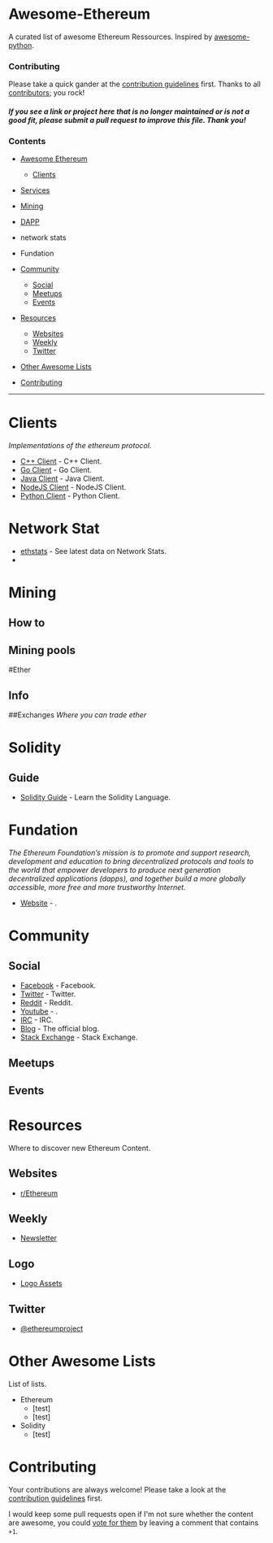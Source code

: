 # Awesome-Ethereum

A curated list of awesome Ethereum Ressources. Inspired by [awesome-python](https://github.com/vinta/awesome-python).


### Contributing

Please take a quick gander at the [contribution guidelines](https://github.com/vinsgo/awesome-ethereum/blob/master/CONTRIBUTING.md) first. Thanks to all [contributors](https://github.com/vinsgo/awesome-ethereum/graphs/contributors); you rock!

#### *If you see a link or project here that is no longer maintained or is not a good fit, please submit a pull request to improve this file. Thank you!*


### Contents

- [Awesome Ethereum](#awesome-ethreum)
    - [Clients](#clients)
- [Services](#services)
- [Mining](#mining)
- [DAPP](#dapp)
- network stats

 - Fundation
- [Community](#community)
    - [Social](#websites)
    - [Meetups](#weekly)
    - [Events](#twitter)
- [Resources](#resources)
    - [Websites](#websites)
    - [Weekly](#weekly)
    - [Twitter](#twitter)
- [Other Awesome Lists](#other-awesome-lists)
- [Contributing](#contributing)


- - -

# Clients

*Implementations of the ethereum protocol.*

* [C++ Client](https://github.com/ethereum/cpp-ethereum) - C++ Client.
* [Go Client](https://github.com/ethereum/go-ethereum) - Go Client.
* [Java Client](https://github.com/ethereum/ethereumj) - Java Client.
* [NodeJS Client](https://github.com/ethereum/node-ethereum) - NodeJS Client.
* [Python Client](https://github.com/ethereum/pyethereum) - Python Client.

# Network Stat
* [ethstats](https://ethstats.net/) - See latest data on Network Stats.
* 

# Mining

## How to

## Mining pools

#Ether

## Info

##Exchanges
*Where you can trade ether*


# Solidity
## Guide
* [Solidity Guide](https://solidity.readthedocs.org/en/latest/) - Learn the Solidity Language.

# Fundation

*The Ethereum Foundation’s mission is to promote and support research, development and education to bring decentralized protocols and tools to the world that empower developers to produce next generation decentralized applications (dapps), and together build a more globally accessible, more free and more trustworthy Internet.*

* [Website](https://ethereum.org/foundation) -  .


# Community

## Social
* [Facebook](https://www.facebook.com/ethereumproject) - Facebook.
* [Twitter](https://twitter.com/ethereumproject) - Twitter.
* [Reddit](https://www.reddit.com/r/ethereum) - Reddit.
* [Youtube](https://www.youtube.com/user/ethereumproject) -  .
* [IRC](https://github.com/ethereum/go-ethereum) - IRC.
* [Blog](https://blog.ethereum.org/) - The official blog.
* [Stack Exchange](https://ethereum.stackexchange.com) - Stack Exchange.


## Meetups

## Events

# Resources

Where to discover new Ethereum Content.

## Websites

* [r/Ethereum](https://www.reddit.com/r/ethereum)

## Weekly

* [Newsletter](http://importpython.com/newsletter/)

## Logo
* [Logo Assets](https://ethereum.org/assets)



## Twitter

* [@ethereumproject](https://twitter.com/ethereumproject)

# Other Awesome Lists

List of lists.

* Ethereum
    * [test]
    * [test]
* Solidity
    * [test]


# Contributing

Your contributions are always welcome! Please take a look at the [contribution guidelines](https://github.com/vinsgo/awesome-ethereum/blob/master/CONTRIBUTING.md) first.

I would keep some pull requests open if I'm not sure whether the content are awesome, you could [vote for them](https://github.com/vinsgo/awesome-ethereum/pulls) by leaving a comment that contains `+1`.




